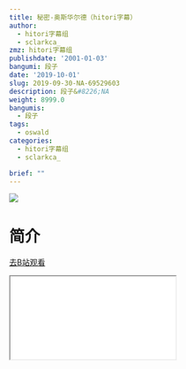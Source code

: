 ```yaml
---
title: 秘密-奥斯华尔德（hitori字幕）
author:
  - hitori字幕组
  - sclarkca_
zmz: hitori字幕组
publishdate: '2001-01-03'
bangumi: 段子
date: '2019-10-01'
slug: 2019-09-30-NA-69529603
description: 段子&#8226;NA
weight: 8999.0
bangumis:
  - 段子
tags:
  - oswald
categories:
  - hitori字幕组
  - sclarkca_

brief: ""
---
```

![](https://raw.githubusercontent.com/tcgriffith/owaraisite/master/static/tmpimg/acdc29dbab8103f69e7523b8ac58cc67dcda059a.jpg.480.jpg)
# 简介  
  

[去B站观看](https://www.bilibili.com/video/av69529603/)
<div class ="resp-container"><iframe class="testiframe" src="//player.bilibili.com/player.html?aid=69529603"", scrolling="no", allowfullscreen="true" > </iframe></div> 
